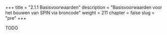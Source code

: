+++
title = "2.1.1 Basisvoorwaarden"
description = "Basisvoorwaarden voor het bouwen van SPIN via broncode"
weight = 211
chapter = false
slug = "pre"
+++

TODO